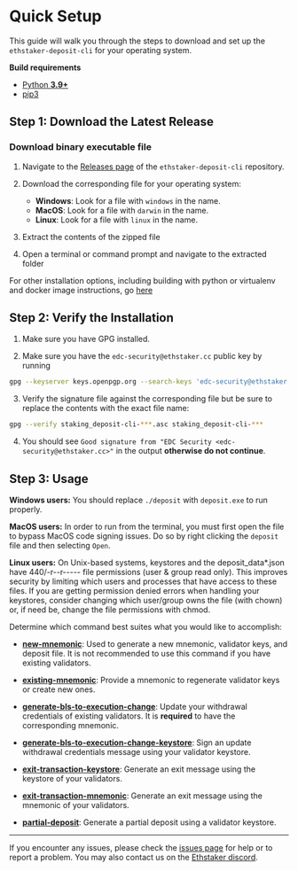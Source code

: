 # Quick Setup

This guide will walk you through the steps to download and set up the `ethstaker-deposit-cli` for your operating system.

**Build requirements**

- [Python **3.9+**](https://www.python.org/about/gettingstarted/)
- [pip3](https://pip.pypa.io/en/stable/installing/)

## Step 1: Download the Latest Release

### Download binary executable file

1. Navigate to the [Releases page](https://github.com/eth-educators/ethstaker-deposit-cli/releases) of the `ethstaker-deposit-cli` repository.

2. Download the corresponding file for your operating system:
    - **Windows**: Look for a file with `windows` in the name.
    - **MacOS**: Look for a file with `darwin` in the name.
    - **Linux**: Look for a file with `linux` in the name.

3. Extract the contents of the zipped file

4. Open a terminal or command prompt and navigate to the extracted folder

For other installation options, including building with python or virtualenv and docker image instructions, go [here](other_install_options.md)


## Step 2: Verify the Installation

1. Make sure you have GPG installed.

2. Make sure you have the `edc-security@ethstaker.cc` public key by running
```sh
gpg --keyserver keys.openpgp.org --search-keys 'edc-security@ethstaker.cc'
```

3. Verify the signature file against the corresponding file but be sure to replace the contents with the exact file name:
```sh
gpg --verify staking_deposit-cli-***.asc staking_deposit-cli-***
```

4. You should see `Good signature from "EDC Security <edc-security@ethstaker.cc>"` in the output **otherwise do not continue**.

## Step 3: Usage

**Windows users:** You should replace `./deposit` with `deposit.exe` to run properly.

**MacOS users:** In order to run from the terminal, you must first open the file to bypass MacOS code signing issues. Do so by right clicking the `deposit` file and then selecting `Open`.

**Linux users:** On Unix-based systems, keystores and the deposit_data*.json have 440/-r--r----- file permissions (user & group read only). This improves security by limiting which users and processes that have access to these files. If you are getting permission denied errors when handling your keystores, consider changing which user/group owns the file (with chown) or, if need be, change the file permissions with chmod.

Determine which command best suites what you would like to accomplish:

- **[new-mnemonic](new_mnemonic.md)**: Used to generate a new mnemonic, validator keys, and deposit file. It is not recommended to use this command if you have existing validators.

- **[existing-mnemonic](existing_mnemonic.md)**: Provide a mnemonic to regenerate validator keys or create new ones.

- **[generate-bls-to-execution-change](generate_bls_to_execution_change.md)**: Update your withdrawal credentials of existing validators. It is **required** to have the corresponding mnemonic.

- **[generate-bls-to-execution-change-keystore](generate_bls_to_execution_change_keystore.md)**: Sign an update withdrawal credentials message using your validator keystore.

- **[exit-transaction-keystore](exit_transaction_keystore.md)**: Generate an exit message using the keystore of your validators.

- **[exit-transaction-mnemonic](exit_transaction_mnemonic.md)**: Generate an exit message using the mnemonic of your validators.

- **[partial-deposit](partial_deposit.md)**: Generate a partial deposit using a validator keystore.

---

If you encounter any issues, please check the [issues page](https://github.com/eth-educators/ethstaker-deposit-cli/issues) for help or to report a problem. You may also contact us on the [Ethstaker discord](https://dsc.gg/ethstaker).
